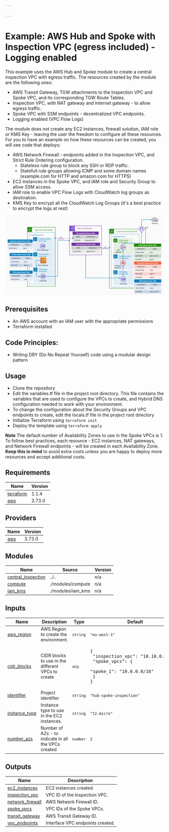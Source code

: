```yaml
---

---
```


# Example: AWS Hub and Spoke with Inspection VPC (egress included) - Logging enabled

This example uses the AWS Hub and Spoke module to create a central inspection VPC with egress traffic. The resources created by the module are the following ones:

- AWS Transit Gateway, TGW attachments to the Inspection VPC and Spoke VPC, and its corresponding TGW Route Tables.
- Inspection VPC, with NAT gateway and Internet gateway - to allow egress traffic.
- Spoke VPC with SSM endpoints - decentralized VPC endpoints.
- Logging enabled (VPC Flow Logs)

The module does not create any EC2 instances, firewall solution, IAM role or KMS Key - leaving the user the freedom to configure all these resources. For you to have an example on how these resources can be created, you will see code that deploys:

- AWS Network Firewall - endpoints added in the Inspeciton VPC, and Strict Rule Ordering configuration.
  - Stateless rule group to block any SSH or RDP traffic.
  - Statefull rule groups allowing ICMP and some domain names (example.com for HTTP and amazon.com for HTTPS)
- EC2 instances in the Spoke VPC, and IAM role and Security Group to allow SSM access.
- IAM role to enable VPC Flow Logs with CloudWatch log groups as destination.
- KMS Key to encrypt all the CloudWatch Log Groups (it's a best practice to encrypt the logs at rest)

![Architecture diagram](./images/architecture_diagram.png)

## Prerequisites

- An AWS account with an IAM user with the appropriate permissions
- Terraform installed

## Code Principles:

- Writing DRY (Do No Repeat Yourself) code using a modular design pattern

## Usage

- Clone the repository
- Edit the variables.tf file in the project root directory. This file contains the variables that are used to configure the VPCs to create, and Hybrid DNS configuration needed to work with your environment.
- To change the configuration about the Security Groups and VPC endpoints to create, edit the locals.tf file in the project root directory
- Initialize Terraform using `terraform init`
- Deploy the template using `terraform apply`

**Note** The default number of Availability Zones to use in the Spoke VPCs is 1. To follow best practices, each resource - EC2 instances, NAT gateways, and Network Firewall endpoints - will be created in each Availability Zone. **Keep this in mind** to avoid extra costs unless you are happy to deploy more resources and accept additional costs.

<!-- BEGIN_TF_DOCS -->
## Requirements

| Name | Version |
|------|---------|
| <a name="requirement_terraform"></a> [terraform](#requirement\_terraform) | 1.1.4 |
| <a name="requirement_aws"></a> [aws](#requirement\_aws) | 3.73.0 |

## Providers

| Name | Version |
|------|---------|
| <a name="provider_aws"></a> [aws](#provider\_aws) | 3.73.0 |

## Modules

| Name | Source | Version |
|------|--------|---------|
| <a name="module_central_inspection"></a> [central\_inspection](#module\_central\_inspection) | ../.. | n/a |
| <a name="module_compute"></a> [compute](#module\_compute) | ./modules/compute | n/a |
| <a name="module_iam_kms"></a> [iam\_kms](#module\_iam\_kms) | ./modules/iam_kms | n/a |

## Inputs

| Name | Description | Type | Default | Required |
|------|-------------|------|---------|:--------:|
| <a name="input_aws_region"></a> [aws\_region](#input\_aws\_region) | AWS Region to create the environment. | `string` | `"eu-west-1"` | yes |
| <a name="input_cidr_blocks"></a> [cidr\_blocks](#input\_cidr\_blocks) | CIDR blocks to use in the different VPCs to create | `any` | <pre>{<br>  "inspection_vpc": "10.10.0.0/16",<br>  "spoke_vpcs": {<br>    "spoke_1": "10.0.0.0/16"<br>  }<br>}</pre> | yes |
| <a name="input_identifier"></a> [identifier](#input\_identifier) | Project identifier | `string` | `"hub-spoke-inspection"` | yes |
| <a name="input_instance_type"></a> [instance\_type](#input\_instance\_type) | Instance type to use in the EC2 instances. | `string` | `"t2.micro"` | yes |
| <a name="input_number_azs"></a> [number\_azs](#input\_number\_azs) | Number of AZs - to indicate in all the VPCs created | `number` | `2` | yes |

## Outputs

| Name | Description |
|------|-------------|
| <a name="output_ec2_instances"></a> [ec2\_instances](#output\_ec2\_instances) | EC2 instances created. |
| <a name="output_inspection_vpc"></a> [inspection\_vpc](#output\_inspection\_vpc) | VPC ID of the Inspection VPC. |
| <a name="output_network_firewall"></a> [network\_firewall](#output\_network\_firewall) | AWS Network Firewall ID. |
| <a name="output_spoke_vpcs"></a> [spoke\_vpcs](#output\_spoke\_vpcs) | VPC IDs of the Spoke VPCs. |
| <a name="output_transit_gateway"></a> [transit\_gateway](#output\_transit\_gateway) | AWS Transit Gateway ID. |
| <a name="output_vpc_endpoints"></a> [vpc\_endpoints](#output\_vpc\_endpoints) | Interface VPC endpoints created. |
<!-- END_TF_DOCS -->